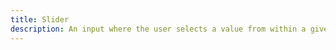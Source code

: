 ```yaml
---
title: Slider
description: An input where the user selects a value from within a given range.
---
```


<DocsPage 
    :title="frontmatter.title" 
    :description="frontmatter.description"
    path="views/components/Slider.md">

</DocsPage>
